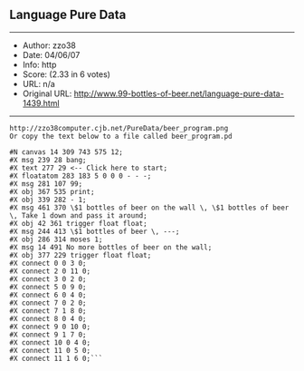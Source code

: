 
## Language Pure Data ##
---
- Author: zzo38
- Date: 04/06/07
- Info: http
- Score:  (2.33 in 6 votes)
- URL: n/a
- Original URL: http://www.99-bottles-of-beer.net/language-pure-data-1439.html
---

```This is a program in Pure Data. See a picture of this diagram in 
http://zzo38computer.cjb.net/PureData/beer_program.png
Or copy the text below to a file called beer_program.pd

#N canvas 14 309 743 575 12;
#X msg 239 28 bang;
#X text 277 29 <-- Click here to start;
#X floatatom 283 183 5 0 0 0 - - -;
#X msg 281 107 99;
#X obj 367 535 print;
#X obj 339 282 - 1;
#X msg 461 370 \$1 bottles of beer on the wall \, \$1 bottles of beer
\, Take 1 down and pass it around;
#X obj 42 361 trigger float float;
#X msg 244 413 \$1 bottles of beer \, ---;
#X obj 286 314 moses 1;
#X msg 14 491 No more bottles of beer on the wall;
#X obj 377 229 trigger float float;
#X connect 0 0 3 0;
#X connect 2 0 11 0;
#X connect 3 0 2 0;
#X connect 5 0 9 0;
#X connect 6 0 4 0;
#X connect 7 0 2 0;
#X connect 7 1 8 0;
#X connect 8 0 4 0;
#X connect 9 0 10 0;
#X connect 9 1 7 0;
#X connect 10 0 4 0;
#X connect 11 0 5 0;
#X connect 11 1 6 0;```